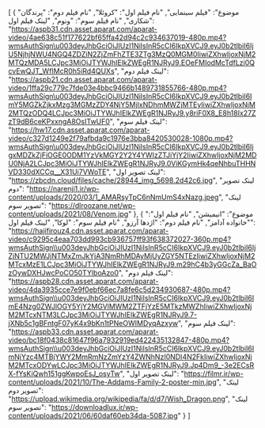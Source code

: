 [
  {
    "موضوع": "فیلم سینمایی",
    "نام فیلم اول": "کروئلا",
    "نام فیلم دوم": "پرندگان شکاری",
    "نام فیلم سوم": "ونوم",
    "لینک فیلم اول": "https://aspb31.cdn.asset.aparat.com/aparat-video/4ae638c51f177622bf65ffa42d94c2c934637019-480p.mp4?wmsAuthSign\u003deyJhbGciOiJIUzI1NiIsInR5cCI6IkpXVCJ9.eyJ0b2tlbiI6IjU5NjhjNWU4NGQ4ZDZiN2ZjZmFhZTE3ZTg3MzQ0MGM0IiwiZXhwIjoxNjM2MTQzMDA5LCJpc3MiOiJTYWJhIElkZWEgR1NJRyJ9.EOeFMIodMcTdfLzi0QcvEwQJT_WfIMcR0h5iRd4QUXs",
    "لینک فیلم دوم": "https://aspb21.cdn.asset.aparat.com/aparat-video/1ffa29c779c7fde03e4bbc9466b1489731855766-480p.mp4?wmsAuthSign\u003deyJhbGciOiJIUzI1NiIsInR5cCI6IkpXVCJ9.eyJ0b2tlbiI6ImY5MGZkZjkxMzg3MGMzZDY4NjY5MjIxNDhmMWZjMTEyIiwiZXhwIjoxNjM2MTQzODQ4LCJpc3MiOiJTYWJhIElkZWEgR1NJRyJ9.y8riF0X8_E8h18Ix27ZzT9dB6ceKPxxngA8OsITwUF0",
    "لینک فیلم سوم": "https://hw17.cdn.asset.aparat.com/aparat-video/c327d1249e2f79afbda9c1976e3bba8420530028-1080p.mp4?wmsAuthSign\u003deyJhbGciOiJIUzI1NiIsInR5cCI6IkpXVCJ9.eyJ0b2tlbiI6IjgxMDZkZjFiOGE0ODM1YzVkMGY2Y2Y4YWIzZTJiYjY2IiwiZXhwIjoxNjM2MDU0NjA2LCJpc3MiOiJTYWJhIElkZWEgR1NJRyJ9.0ViKGymHk4qeNhbuTHHNVD330dXCCq__X31Ui7VWoTE",
    "لینک تصویر اول": "https://zbcdn.cloud/files/cache/28944_img_5698.2d42c6.jpg",
    "لینک تصویر دوم": "https://narenji1.ir/wp-content/uploads/2020/03/1_AMARsyTpC6nNmUmS4xNazg.jpeg",
    "لینک تصویر سوم": "https://dlroozane.net/wp-content/uploads/2021/08/Venom.jpg"
  },
  {
    "موضوع": "انیمیشن",
    "نام فیلم اول": "خانواده آدامز",
    "نام فیلم دوم": "اژدها آرزو",
    "نام فیلم سوم": "لوکا",
    "لینک فیلم اول": "https://hajifirouz4.cdn.asset.aparat.com/aparat-video/c9295c4eaa703dd993cb936757ff93f638372027-360p.mp4?wmsAuthSign\\u003deyJhbGciOiJIUzI1NiIsInR5cCI6IkpXVCJ9.eyJ0b2tlbiI6IjZjNTU2MWJjNTMxZmJkYjA3NmRhMDAyMjUyZGY5NTEzIiwiZXhwIjoxNjM2MTcxMzE1LCJpc3MiOiJTYWJhIElkZWEgR1NJRyJ9.m29hC4b3yGGcZa_BaOzOywDXHJwcPoCO50TYlboAzo0",
    "لینک فیلم دوم": "https://aspb28.cdn.asset.aparat.com/aparat-video/4da3935cce7e9f0ebf66ec7a8fe6c5d234930687-480p.mp4?wmsAuthSign\\u003deyJhbGciOiJIUzI1NiIsInR5cCI6IkpXVCJ9.eyJ0b2tlbiI6ImE4Nzg0ZWJlOGY5YjY2MGVlMWM2ZTFjYzE5MTkzMWZhIiwiZXhwIjoxNjM2MTcxNTM3LCJpc3MiOiJTYWJhIElkZWEgR1NJRyJ9.7-jXNb5c1gBFntgF07yK4x9bKn1tPNeOWIMDyqAzxyw",
    "لینک فیلم سوم": "https://aspb33.cdn.asset.aparat.com/aparat-video/bc18f0438c81647f96a7932919ed422435132847-480p.mp4?wmsAuthSign\\u003deyJhbGciOiJIUzI1NiIsInR5cCI6IkpXVCJ9.eyJ0b2tlbiI6ImNjYzc4MTBjYWY2MmRmNzZmYzY4ZWNhNzI0NDI4N2FkIiwiZXhwIjoxNjM2MTcxODYwLCJpc3MiOiJTYWJhIElkZWEgR1NJRyJ9.Jp4Dm9_-3e2ECsRX-fYsKiQwh151ggKwpoEsJ_osyTw",
    "لینک تصویر اول": "https://filmr.ir/wp-content/uploads/2021/10/The-Addams-Family-2-poster-min.jpg",
    "لینک تصویر دوم": "https://upload.wikimedia.org/wikipedia/fa/d/d7/Wish_Dragon.png",
    "لینک تصویر سوم": "https://downloadlux.ir/wp-content/uploads/2021/06/60daf60eb34da-5087.jpg"
  }
]
